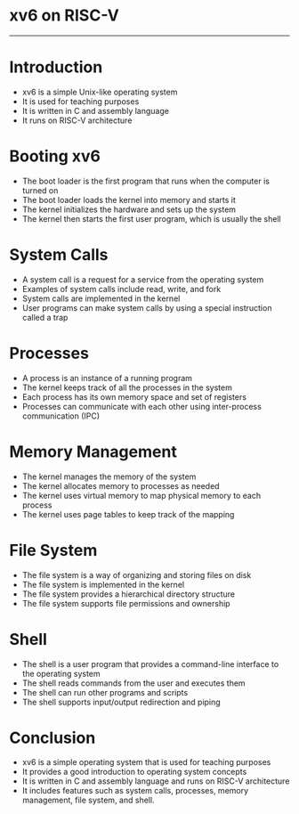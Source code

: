 # xv6 on RISC-V

---

# Introduction
- xv6 is a simple Unix-like operating system
- It is used for teaching purposes
- It is written in C and assembly language
- It runs on RISC-V architecture

# Booting xv6
- The boot loader is the first program that runs when the computer is turned on
- The boot loader loads the kernel into memory and starts it
- The kernel initializes the hardware and sets up the system
- The kernel then starts the first user program, which is usually the shell

# System Calls
- A system call is a request for a service from the operating system
- Examples of system calls include read, write, and fork
- System calls are implemented in the kernel
- User programs can make system calls by using a special instruction called a trap

# Processes
- A process is an instance of a running program
- The kernel keeps track of all the processes in the system
- Each process has its own memory space and set of registers
- Processes can communicate with each other using inter-process communication (IPC)

# Memory Management
- The kernel manages the memory of the system
- The kernel allocates memory to processes as needed
- The kernel uses virtual memory to map physical memory to each process
- The kernel uses page tables to keep track of the mapping

# File System
- The file system is a way of organizing and storing files on disk
- The file system is implemented in the kernel
- The file system provides a hierarchical directory structure
- The file system supports file permissions and ownership

# Shell
- The shell is a user program that provides a command-line interface to the operating system
- The shell reads commands from the user and executes them
- The shell can run other programs and scripts
- The shell supports input/output redirection and piping

# Conclusion
- xv6 is a simple operating system that is used for teaching purposes
- It provides a good introduction to operating system concepts
- It is written in C and assembly language and runs on RISC-V architecture
- It includes features such as system calls, processes, memory management, file system, and shell.